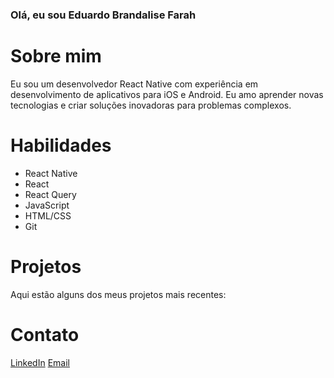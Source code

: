 ### Olá, eu sou Eduardo Brandalise Farah

# Sobre mim

Eu sou um desenvolvedor React Native com experiência em desenvolvimento de aplicativos para iOS e Android. Eu amo aprender novas tecnologias e criar soluções inovadoras para problemas complexos.

# Habilidades

- React Native
- React
- React Query
- JavaScript
- HTML/CSS
- Git

# Projetos
Aqui estão alguns dos meus projetos mais recentes:

# Contato

[LinkedIn](https://www.linkedin.com/in/eduardo-farah-96a4a720b/)
[Email](eduardobfarah@gmail.com)
